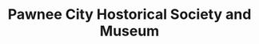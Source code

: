 ---
layout: repo
title: "Pawnee City Hostorical Society and Museum"
id: 11576
permalink: repos/11576/
---